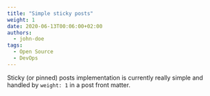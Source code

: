 ```yaml
---
title: "Simple sticky posts"
weight: 1
date: 2020-06-13T00:06:00+02:00
authors:
  - john-doe
tags:
  - Open Source
  - DevOps
---
```


Sticky (or pinned) posts implementation is currently really simple and handled by `weight: 1` in a post front matter.
